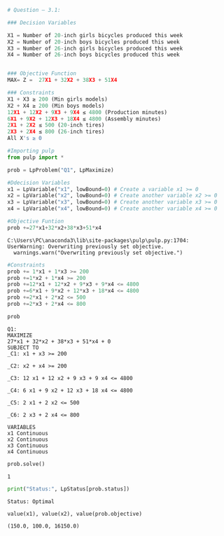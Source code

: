 ```python
# Question – 3.1: 

### Decision Variables

X1 = Number of 20-inch girls bicycles produced this week 
X2 = Number of 20-inch boys bicycles produced this week 
X3 = Number of 26-inch girls bicycles produced this week 
X4 = Number of 26-inch boys bicycles produced this week 


### Objective Function
MAX= Z =  27X1 + 32X2 + 38X3 + 51X4 

### Constraints
X1 + X3 ≥ 200 (Min girls models) 
X2 + X4 ≥ 200 (Min boys models) 
12X1 + 12X2 + 9X3 + 9X4 ≤ 4800 (Production minutes) 
6X1 + 9X2 + 12X3 + 18X4 ≤ 4800 (Assembly minutes) 
2X1 + 2X2 ≤ 500 (20-inch tires) 
2X3 + 2X4 ≤ 800 (26-inch tires) 
All X's ≥ 0 

```


```python
#Importing pulp
from pulp import *
```


```python
prob = LpProblem("Q1", LpMaximize)  
```


```python
#Ddecision Variables
x1 = LpVariable("x1", lowBound=0) # Create a variable x1 >= 0
x2 = LpVariable("x2", lowBound=0) # Create another variable x2 >= 0
x3 = LpVariable("x3", lowBound=0) # Create another variable x3 >= 0
x4 = LpVariable("x4", lowBound=0) # Create another variable x4 >= 0

```


```python
#Objective Funtion
prob +=27*x1+32*x2+38*x3+51*x4
```

    C:\Users\PC\anaconda3\lib\site-packages\pulp\pulp.py:1704: UserWarning: Overwriting previously set objective.
      warnings.warn("Overwriting previously set objective.")
    


```python
#Constraints 
prob += 1*x1 + 1*x3 >= 200  
prob +=1*x2 + 1*x4 >= 200 
prob +=12*x1 + 12*x2 + 9*x3 + 9*x4 <= 4800  
prob +=6*x1 + 9*x2 + 12*x3 + 18*x4 <= 4800  
prob +=2*x1 + 2*x2 <= 500  
prob +=2*x3 + 2*x4 <= 800 
```


```python
prob
```




    Q1:
    MAXIMIZE
    27*x1 + 32*x2 + 38*x3 + 51*x4 + 0
    SUBJECT TO
    _C1: x1 + x3 >= 200
    
    _C2: x2 + x4 >= 200
    
    _C3: 12 x1 + 12 x2 + 9 x3 + 9 x4 <= 4800
    
    _C4: 6 x1 + 9 x2 + 12 x3 + 18 x4 <= 4800
    
    _C5: 2 x1 + 2 x2 <= 500
    
    _C6: 2 x3 + 2 x4 <= 800
    
    VARIABLES
    x1 Continuous
    x2 Continuous
    x3 Continuous
    x4 Continuous




```python
prob.solve()
```




    1




```python
print("Status:", LpStatus[prob.status])
```

    Status: Optimal
    


```python
value(x1), value(x2), value(prob.objective)  
```




    (150.0, 100.0, 16150.0)




```python

```
